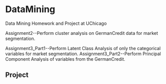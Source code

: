# DataMining
Data Mining Homework and Project at UChicago

Assignment2--Perform cluster analysis on GermanCredit data for market segmentation.

Assignment3_Part1--Perform Latent Class Analysis of only the categorical variables for market segmentation.
Assignment3_Part2--Perform Principal Component Analysis of variables from the GermanCredit.

## Project

